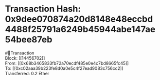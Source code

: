 
Transaction Hash: 0x9dee070874a20d8148e48eccbd4488f25791a6249b45944abe147ae54bee87eb
====================================================================================
  
#💸Transaction  
Block: [[14456702]]  
From: [[0x68b3465833fb72a70ecdf485e0e4c7bd8665fc45]]  
To: [[0xc02aaa39b223fe8d0a0e5c4f27ead9083c756cc2]]  
Transferred: 0.2 Ether